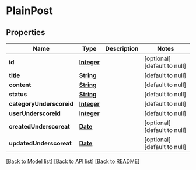 # PlainPost
## Properties

Name | Type | Description | Notes
------------ | ------------- | ------------- | -------------
**id** | [**Integer**](integer.md) |  | [optional] [default to null]
**title** | [**String**](string.md) |  | [default to null]
**content** | [**String**](string.md) |  | [default to null]
**status** | [**String**](string.md) |  | [default to null]
**categoryUnderscoreid** | [**Integer**](integer.md) |  | [default to null]
**userUnderscoreid** | [**Integer**](integer.md) |  | [default to null]
**createdUnderscoreat** | [**Date**](DateTime.md) |  | [optional] [default to null]
**updatedUnderscoreat** | [**Date**](DateTime.md) |  | [optional] [default to null]

[[Back to Model list]](../README.md#documentation-for-models) [[Back to API list]](../README.md#documentation-for-api-endpoints) [[Back to README]](../README.md)


